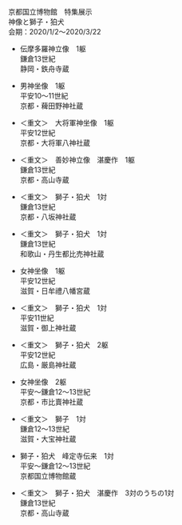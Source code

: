 京都国立博物館　特集展示  
神像と獅子・狛犬  
会期：2020/1/2～2020/3/22

- 伝摩多羅神立像　1躯  
鎌倉13世紀  
静岡・鉄舟寺蔵

- 男神坐像　1躯  
平安10～11世紀  
京都・薭田野神社蔵

- ＜重文＞　大将軍神坐像　1躯  
平安12世紀  
京都・大将軍八神社蔵

- ＜重文＞　善妙神立像　湛慶作　1躯  
鎌倉13世紀  
京都・高山寺蔵

- ＜重文＞　獅子・狛犬　1対  
鎌倉13世紀  
京都・八坂神社蔵

- ＜重文＞　獅子・狛犬　1対  
鎌倉13世紀  
和歌山・丹生都比売神社蔵

- 女神坐像　1躯  
平安12世紀  
滋賀・日牟禮八幡宮蔵

- ＜重文＞　獅子・狛犬　1対  
平安11世紀  
滋賀・御上神社蔵

- ＜重文＞　獅子・狛犬　2躯  
平安12世紀  
広島・厳島神社蔵

- 女神坐像　2躯  
平安～鎌倉12～13世紀  
京都・市比賣神社蔵

- ＜重文＞　獅子　1対  
鎌倉12～13世紀  
滋賀・大宝神社蔵

- 獅子・狛犬　峰定寺伝来　1対  
平安～鎌倉12～13世紀  
京都国立博物館蔵

- ＜重文＞　獅子・狛犬　湛慶作　3対のうちの1対  
鎌倉13世紀  
京都・高山寺蔵